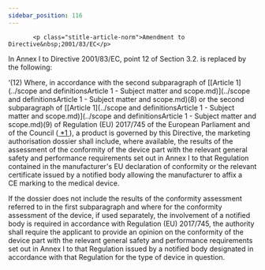 ```yaml
---
sidebar_position: 116
---
```

           <p class="stitle-article-norm">Amendment to Directive&nbsp;2001/83/EC</p>
   <p class="norm">In Annex&nbsp;I to Directive&nbsp;2001/83/EC, point 12 of Section&nbsp;3.2. is replaced by the following:</p>
   <div >
      <p class="norm">‘(12)<span >&nbsp;</span>Where,
 in accordance with the second subparagraph&nbsp;of [[Article&nbsp;1](../scope and definitionsArticle 1 - Subject matter and scope.md)](../scope and definitionsArticle 1 - Subject matter and scope.md)(8) or
 the second subparagraph&nbsp;of [[Article&nbsp;1](../scope and definitionsArticle 1 - Subject matter and scope.md)](../scope and definitionsArticle 1 - Subject matter and scope.md)(9) of 
Regulation&nbsp;(EU)&nbsp;2017/745 of the European Parliament and of the
 Council&nbsp;(<a href="#E0005" id="src.E0005">
            <span class="superscript">*1</span>
         </a>), a product is governed by this Directive, the marketing 
authorisation dossier shall include, where available, the results of the
 assessment of the conformity of the device part with the relevant 
general safety and performance requirements set out in Annex&nbsp;I to 
that Regulation contained in the manufacturer's EU declaration of 
conformity or the relevant certificate issued by a notified body 
allowing the manufacturer to affix a CE&nbsp;marking to the medical 
device.</p>
   </div>
   <p class="list">If the dossier does not include the results of the 
conformity assessment referred to in the first subparagraph&nbsp;and 
where for the conformity assessment of the device, if used separately, 
the involvement of a notified body is required in accordance with 
Regulation&nbsp;(EU)&nbsp;2017/745, the authority shall require the 
applicant to provide an opinion on the conformity of the device part 
with the relevant general safety and performance requirements set out in
 Annex&nbsp;I to that Regulation issued by a notified body designated in
 accordance with that Regulation for the type of device in question.</p>